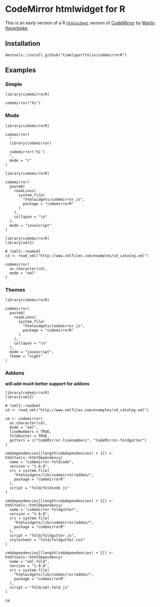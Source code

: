 # CodeMirror htmlwidget for R

This is an early version of a R [`htmlwidget`](http://htmlwidgets.org) version of [CodeMirror](https://codemirror.net) by [Marijn Haverbeke](https://marijnhaverbeke.nl/fund/).

## Installation

```
devtools::install_github("timelyportfolio/codemirrorR")
```

## Examples

### Simple

```
library(codemirrorR)

codemirror("hi")
```

### Mode

```
library(codemirrorR)

codemirror(
  "
  library(codemirror)
  
  codemirror('hi')
  ",
  mode = "r"
)
```

```
library(codemirrorR)

codemirror(
  paste0(
    readLines(
      system.file(
        "htmlwidgets/codemirror.js",
        package = "codemirrorR"
      )
    ),
    collapse = "\n"
  ),
  mode = "javascript"
)
```

```
library(codemirrorR)
library(xml2)

# ?xml2::readxml
cd <- read_xml("http://www.xmlfiles.com/examples/cd_catalog.xml")

codemirror(
  as.character(cd),
  mode = "xml"
)
```

### Themes

```
library(codemirrorR)

codemirror(
  paste0(
    readLines(
      system.file(
        "htmlwidgets/codemirror.js",
        package = "codemirrorR"
      )
    ),
    collapse = "\n"
  ),
  mode = "javascript",
  theme = "night"
)
```

### Addons

**will add much better support for addons**

```
library(codemirrorR)
library(xml2)

# ?xml2::readxml
cd <- read_xml("http://www.xmlfiles.com/examples/cd_catalog.xml")

cm <- codemirror(
  as.character(cd),
  mode = "xml",
  lineNumbers = TRUE,
  foldGutter = TRUE,
  gutters = c("CodeMirror-linenumbers", "CodeMirror-foldgutter")
)

cm$dependencies[[length(cm$dependencies) + 1]] <- htmltools::htmlDependency(
  name = "codemirror-foldcode",
  version = "1.0.0",
  src = system.file(
    "htmlwidgets/lib/codemirror/addon/",
    package = "codemirrorR"
  ),
  script = "fold/foldcode.js"
)

cm$dependencies[[length(cm$dependencies) + 1]] <- htmltools::htmlDependency(
  name = "codemirror-foldgutter",
  version = "1.0.0",
  src = system.file(
    "htmlwidgets/lib/codemirror/addon/",
    package = "codemirrorR"
  ),
  script = "fold/foldgutter.js",
  stylesheet = "fold/foldgutter.css"
)

cm$dependencies[[length(cm$dependencies) + 1]] <- htmltools::htmlDependency(
  name = "xml-fold",
  version = "1.0.0",
  src = system.file(
    "htmlwidgets/lib/codemirror/addon/",
    package = "codemirrorR"
  ),
  script = "fold/xml-fold.js"
)

cm
```
